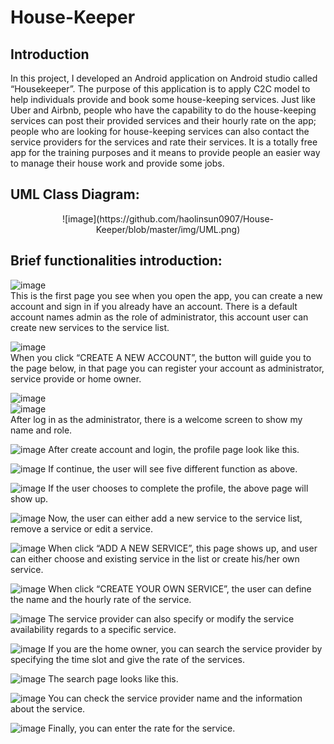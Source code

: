# House-Keeper

## Introduction
In this project, I developed an Android application on Android studio called “Housekeeper”. The purpose of this application is to apply C2C model to help individuals provide and book some house-keeping services. Just like Uber and Airbnb, people who have the capability to do the house-keeping services can post their provided services and their hourly rate on the app; people who are looking for house-keeping services can also contact the service providers for the services and rate their services. It is a totally free app for the training purposes and it means to provide people an easier way to manage their house work and provide some jobs.

## UML Class Diagram:
<div align="center">![image](https://github.com/haolinsun0907/House-Keeper/blob/master/img/UML.png)</div>

## Brief functionalities introduction:
![image](https://github.com/haolinsun0907/House-Keeper/blob/master/img/1.jpg)  
This is the first page you see when you open the app, you can create a new account and sign in if you already have an account. There is a default account names admin as the role of administrator, this account user can create new services to the service list.<br> 

![image](https://github.com/haolinsun0907/House-Keeper/blob/master/img/2.jpg)  
When you click “CREATE A NEW ACCOUNT”, the button will guide you to the page below, in that page you can register your account as administrator, service provide or home owner.<br> 

![image](https://github.com/haolinsun0907/House-Keeper/blob/master/img/3.jpg)  
![image](https://github.com/haolinsun0907/House-Keeper/blob/master/img/4.jpg)  
After log in as the administrator, there is a welcome screen to show my name and role.<br>  

![image](https://github.com/haolinsun0907/House-Keeper/blob/master/img/5.jpg)
After create account and login, the profile page look like this.<br> 

![image](https://github.com/haolinsun0907/House-Keeper/blob/master/img/6.jpg)
If continue, the user will see five different function as above.<br> 

![image](https://github.com/haolinsun0907/House-Keeper/blob/master/img/7.jpg)
If the user chooses to complete the profile, the above page will show up.<br> 

![image](https://github.com/haolinsun0907/House-Keeper/blob/master/img/8.jpg)
Now, the user can either add a new service to the service list, remove a service or edit a service.<br> 

![image](https://github.com/haolinsun0907/House-Keeper/blob/master/img/9.jpg)
When click “ADD A NEW SERVICE”, this page shows up, and user can either choose and existing service in the list or create his/her own service.<br>

![image](https://github.com/haolinsun0907/House-Keeper/blob/master/img/10.jpg)
When click “CREATE YOUR OWN SERVICE”, the user can define the name and the hourly rate of the service.<br> 

![image](https://github.com/haolinsun0907/House-Keeper/blob/master/img/11.jpg)
The service provider can also specify or modify the service availability regards to a specific service.<br> 

![image](https://github.com/haolinsun0907/House-Keeper/blob/master/img/12.jpg)
If you are the home owner, you can search the service provider by specifying the time slot and give the rate of the services.<br> 

![image](https://github.com/haolinsun0907/House-Keeper/blob/master/img/13.jpg)
The search page looks like this.<br> 

![image](https://github.com/haolinsun0907/House-Keeper/blob/master/img/14.jpg)
You can check the service provider name and the information about the service.<br>

![image](https://github.com/haolinsun0907/House-Keeper/blob/master/img/15.jpg)
Finally, you can enter the rate for the service.<br>

